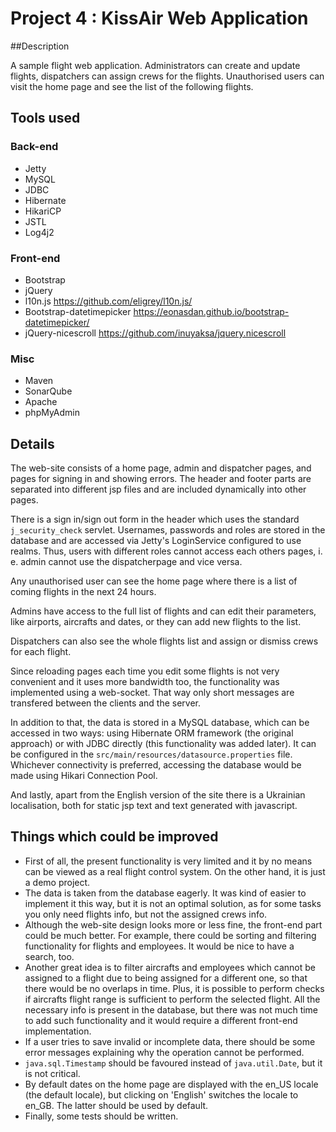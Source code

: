 # Project 4 : KissAir Web Application

##Description

A sample flight web application. Administrators can create and update flights, dispatchers can assign crews for the flights. Unauthorised users can visit the home page and see the list of the following flights.

## Tools used

### Back-end

- Jetty
- MySQL
- JDBC
- Hibernate
- HikariCP
- JSTL
- Log4j2

### Front-end

- Bootstrap
- jQuery
- l10n.js https://github.com/eligrey/l10n.js/
- Bootstrap-datetimepicker https://eonasdan.github.io/bootstrap-datetimepicker/
- jQuery-nicescroll https://github.com/inuyaksa/jquery.nicescroll

### Misc

- Maven
- SonarQube
- Apache
- phpMyAdmin

## Details

The web-site consists of a home page, admin and dispatcher pages, and pages for signing in and showing errors. The header and footer parts are separated into different jsp files and are included dynamically into other pages.

There is a sign in/sign out form in the header which uses the standard `j_security_check` servlet. Usernames, passwords and roles are stored in the database and are accessed via Jetty's LoginService configured to use realms. Thus, users with different roles cannot access each others pages, i. e. admin cannot use the dispatcherpage and vice versa.

Any unauthorised user can see the home page where there is a list of coming flights in the next 24 hours.

Admins have access to the full list of flights and can edit their parameters, like airports, aircrafts and dates, or they can add new flights to the list.

Dispatchers can also see the whole flights list and assign or dismiss crews for each flight.

Since reloading pages each time you edit some flights is not very convenient and it uses more bandwidth too, the functionality was implemented using a web-socket. That way only short messages are transfered between the clients and the server. 

In addition to that, the data is stored in a MySQL database, which can be accessed in two ways: using Hibernate ORM framework (the original approach) or with JDBC directly (this functionality was added later). It can be configured in the `src/main/resources/datasource.properties` file. Whichever connectivity is preferred, accessing the database would be made using Hikari Connection Pool.

And lastly, apart from the English version of the site there is a Ukrainian localisation, both for static jsp text and text generated with javascript.

## Things which could be improved

- First of all, the present functionality is very limited and it by no means can be viewed as a real flight control system. On the other hand, it is just a demo project.
- The data is taken from the database eagerly. It was kind of easier to implement it this way, but it is not an optimal solution, as for some tasks you only need flights info, but not the assigned crews info.
- Although the web-site design looks more or less fine, the front-end part could be much better. For example, there could be sorting and filtering functionality for flights and employees. It would be nice to have a search, too.
- Another great idea is to filter aircrafts and employees which cannot be assigned to a flight due to being assigned for a different one, so that there would be no overlaps in time. Plus, it is possible to perform checks if aircrafts flight range is sufficient to perform the selected flight. All the necessary info is present in the database, but there was not much time to add such functionality and it would require a different front-end implementation.
- If a user tries to save invalid or incomplete data, there should be some error messages explaining why the operation cannot be performed.
- `java.sql.Timestamp` should be favoured instead of `java.util.Date`, but it is not critical.
- By default dates on the home page are displayed with the en\_US locale (the default locale), but clicking on 'English' switches the locale to en\_GB. The latter should be used by default.
- Finally, some tests should be written.